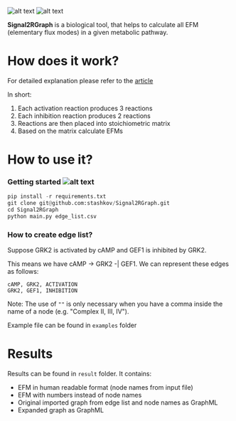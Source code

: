 ![alt text][stable_build] ![alt text][climate]

__Signal2RGraph__ is a biological tool, that helps to calculate all
EFM (elementary flux modes) in a given metabolic pathway.


# How does it work?
For detailed explanation please refer to the [article][Engelhardt_et_al]

In short:
1. Each activation reaction produces 3 reactions
2. Each inhibition reaction produces 2 reactions
3. Reactions are then placed into stoichiometric matrix
4. Based on the matrix calculate EFMs


# How to use it?

### Getting started ![alt text][python_versions]
```python
pip install -r requirements.txt
git clone git@github.com:stashkov/Signal2RGraph.git
cd Signal2RGraph
python main.py edge_list.csv
```
### How to create edge list?
Suppose
GRK2 is activated by cAMP and GEF1 is inhibited by GRK2.

This means we have cAMP -> GRK2 -| GEF1.
We can represent these edges as follows:
```
cAMP, GRK2, ACTIVATION
GRK2, GEF1, INHIBITION
```


Note: The use of `""` is only necessary when you have a
comma inside the name of a node (e.g. "Complex II, III, IV").

Example file can be found in `examples` folder

# Results
Results can be found in `result` folder. It contains:
- EFM in human readable format (node names from input file)
- EFM with numbers instead of node names
- Original imported graph from edge list and node names as GraphML
- Expanded graph as GraphML


[climate]: https://codeclimate.com/github/stashkov/Signal2RGraph/badges/gpa.svg "Code Climate"
[stable_build]: https://travis-ci.org/stashkov/Signal2RGraph.svg?branch=master "Stable Build Status"
[python_versions]: https://img.shields.io/pypi/pyversions/PyBEL.svg "Stable Supported Python Versions"
[Engelhardt_et_al]: https://academic.oup.com/imammb/article/doi/10.1093/imammb/dqx003/3827653/Modelling-and-mathematical-analysis-of-the-M-2 "Oxford Academic"

[//]: <> (need a release to show this badge)
[//]: <> (https://zenodo.org/account/settings/github/)
[//]: <> (https://codecov.io/gh/stashkov/Signal2RGraph)




